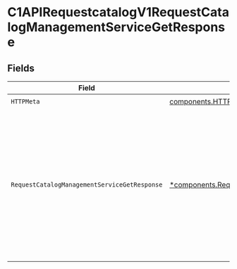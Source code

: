 # C1APIRequestcatalogV1RequestCatalogManagementServiceGetResponse


## Fields

| Field                                                                                                                                                                         | Type                                                                                                                                                                          | Required                                                                                                                                                                      | Description                                                                                                                                                                   |
| ----------------------------------------------------------------------------------------------------------------------------------------------------------------------------- | ----------------------------------------------------------------------------------------------------------------------------------------------------------------------------- | ----------------------------------------------------------------------------------------------------------------------------------------------------------------------------- | ----------------------------------------------------------------------------------------------------------------------------------------------------------------------------- |
| `HTTPMeta`                                                                                                                                                                    | [components.HTTPMetadata](../../models/components/httpmetadata.md)                                                                                                            | :heavy_check_mark:                                                                                                                                                            | N/A                                                                                                                                                                           |
| `RequestCatalogManagementServiceGetResponse`                                                                                                                                  | [*components.RequestCatalogManagementServiceGetResponse](../../models/components/requestcatalogmanagementservicegetresponse.md)                                               | :heavy_minus_sign:                                                                                                                                                            | The request catalog management service get response returns a request catalog view with the expanded items in the expanded array indicated by the expand mask in the request. |